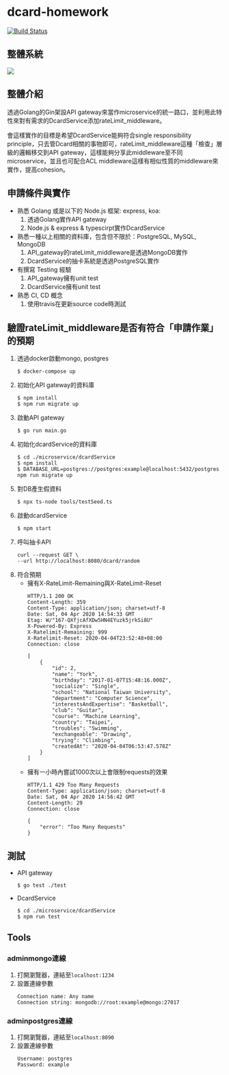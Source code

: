 # dcard-homework

[![Build Status](https://travis-ci.com/superj80820/dcard-homework.svg?branch=master)](https://travis-ci.com/superj80820/dcard-homework)

## 整體系統

![](https://i.imgur.com/4QjBb4E.png)

## 整體介紹

透過Golang的Gin架設API gateway來當作microservice的統一路口，並利用此特性來對有需求的DcardService添加rateLimit_middleware。

會這樣實作的目標是希望DcardService能夠符合single responsibility principle，只去管Dcard相關的事物即可，rateLimit_middleware這種「檢查」層級的邏輯移交到API gateway，這樣能夠分享此middleware至不同microservice，並且也可配合ACL middleware這樣有相似性質的middleware來實作，提高cohesion。

## 申請條件與實作

* 熟悉 Golang 或是以下的 Node.js 框架: express, koa:
    1. 透過Golang實作API gateway
    2. Node.js & express & typescirpt實作DcardService
* 熟悉一種以上相關的資料庫，包含但不限於：PostgreSQL, MySQL, MongoDB
    1. API_gateway的rateLimit_middleware是透過MongoDB實作
    2. DcardService的抽卡系統是透過PostgreSQL實作
* 有撰寫 Testing 經驗
    1. API_gateway擁有unit test
    2. DcardService擁有unit test
* 熟悉 CI, CD 概念
    1. 使用travis在更新source code時測試

## 驗證rateLimit_middleware是否有符合「申請作業」的預期

1. 透過docker啟動mongo, postgres
    ```
    $ docker-compose up
    ```
2. 初始化API gateway的資料庫
    ```
    $ npm install
    $ npm run migrate up
    ```
3. 啟動API gateway
    ```
    $ go run main.go
    ```
4. 初始化dcardService的資料庫
    ```
    $ cd ./microservice/dcardService
    $ npm install
    $ DATABASE_URL=postgres://postgres:example@localhost:5432/postgres npm run migrate up
    ```
5. 對DB產生假資料
    ```
    $ npx ts-node tools/testSeed.ts
    ```
6. 啟動dcardService
    ```
    $ npm start
    ```
7. 呼叫抽卡API
    ```
    curl --request GET \
    --url http://localhost:8080/dcard/random
    ```
8. 符合預期
    * 擁有X-RateLimit-Remaining與X-RateLimit-Reset
        ```
        HTTP/1.1 200 OK
        Content-Length: 359
        Content-Type: application/json; charset=utf-8
        Date: Sat, 04 Apr 2020 14:54:33 GMT
        Etag: W/"167-QXfjcAfXDw5HN4EYuzk5jrkSi8U"
        X-Powered-By: Express
        X-Ratelimit-Remaining: 999
        X-Ratelimit-Reset: 2020-04-04T23:52:48+08:00
        Connection: close

        [
            {
                "id": 2,
                "name": "York",
                "birthday": "2017-01-07T15:48:16.000Z",
                "socialize": "Single",
                "school": "National Taiwan University",
                "department": "Computer Science",
                "interestsAndExpertise": "Basketball",
                "club": "Guitar",
                "course": "Machine Learning",
                "country": "Taipei",
                "troubles": "Swimming",
                "exchangeable": "Drawing",
                "trying": "Climbing",
                "createdAt": "2020-04-04T06:53:47.578Z"
            }
        ]
        ```
    * 擁有一小時內嘗試1000次以上會限制requests的效果
        ```
        HTTP/1.1 429 Too Many Requests
        Content-Type: application/json; charset=utf-8
        Date: Sat, 04 Apr 2020 14:56:42 GMT
        Content-Length: 29
        Connection: close

        {
            "error": "Too Many Requests"
        }

        ```

## 測試

* API gateway
    ```
    $ go test ./test
    ```
* DcardService
    ```
    $ cd ./microservice/dcardService
    $ npm run test
    ```

## Tools

### adminmongo連線

1. 打開瀏覽器，連結至`localhost:1234`
2. 設置連線參數
    ```
    Connection name: Any name
    Connection string: mongodb://root:example@mongo:27017
    ```

### adminpostgres連線

1. 打開瀏覽器，連結至`localhost:8090`
2. 設置連線參數
    ```
    Username: postgres
    Password: example
    ```